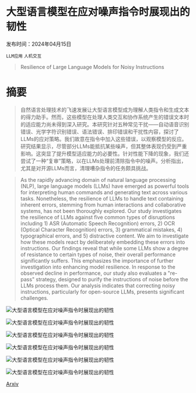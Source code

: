 # 大型语言模型在应对噪声指令时展现出的韧性

发布时间：2024年04月15日

`LLM应用` `人机交互`

> Resilience of Large Language Models for Noisy Instructions

# 摘要

> 自然语言处理技术的飞速发展让大型语言模型成为理解人类指令和生成文本的得力助手。然而，这些模型在处理人类交互和协作系统产生的错误文本时的适应能力尚未得到深入研究。本研究针对五种常见干扰——自动语音识别错误、光学字符识别错误、语法错误、排印错误和干扰性内容，探讨了LLMs的应对策略。我们故意在指令中加入这些错误，以观察模型的反应。研究结果显示，尽管部分LLMs能抵抗某些噪声，但其整体表现仍受到严重影响。这突显了提升模型适应能力的必要性。针对性能下降的现象，我们还尝试了一种“复审”策略，以在LLMs处理前清除指令中的噪声。分析指出，尤其是对开源LLMs而言，清理嘈杂指令的任务颇具挑战。

> As the rapidly advancing domain of natural language processing (NLP), large language models (LLMs) have emerged as powerful tools for interpreting human commands and generating text across various tasks. Nonetheless, the resilience of LLMs to handle text containing inherent errors, stemming from human interactions and collaborative systems, has not been thoroughly explored. Our study investigates the resilience of LLMs against five common types of disruptions including 1) ASR (Automatic Speech Recognition) errors, 2) OCR (Optical Character Recognition) errors, 3) grammatical mistakes, 4) typographical errors, and 5) distractive content. We aim to investigate how these models react by deliberately embedding these errors into instructions. Our findings reveal that while some LLMs show a degree of resistance to certain types of noise, their overall performance significantly suffers. This emphasizes the importance of further investigation into enhancing model resilience. In response to the observed decline in performance, our study also evaluates a "re-pass" strategy, designed to purify the instructions of noise before the LLMs process them. Our analysis indicates that correcting noisy instructions, particularly for open-source LLMs, presents significant challenges.

![大型语言模型在应对噪声指令时展现出的韧性](../../../paper_images/2404.09754/x1.png)

![大型语言模型在应对噪声指令时展现出的韧性](../../../paper_images/2404.09754/x2.png)

![大型语言模型在应对噪声指令时展现出的韧性](../../../paper_images/2404.09754/x3.png)

![大型语言模型在应对噪声指令时展现出的韧性](../../../paper_images/2404.09754/x4.png)

![大型语言模型在应对噪声指令时展现出的韧性](../../../paper_images/2404.09754/x5.png)

![大型语言模型在应对噪声指令时展现出的韧性](../../../paper_images/2404.09754/x6.png)

[Arxiv](https://arxiv.org/abs/2404.09754)